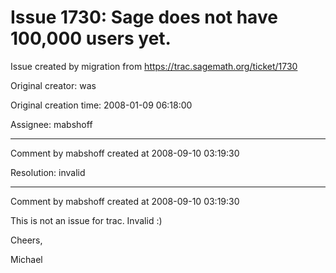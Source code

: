 # Issue 1730: Sage does not have 100,000 users yet.

Issue created by migration from https://trac.sagemath.org/ticket/1730

Original creator: was

Original creation time: 2008-01-09 06:18:00

Assignee: mabshoff




---

Comment by mabshoff created at 2008-09-10 03:19:30

Resolution: invalid


---

Comment by mabshoff created at 2008-09-10 03:19:30

This is not an issue for trac. Invalid :)

Cheers,

Michael
